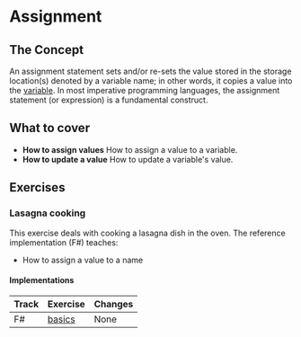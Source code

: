 # Assignment

## The Concept

An assignment statement sets and/or re-sets the value stored in the storage location(s) denoted by a variable name; in other words, it copies a value into the [variable][concept-variables]. In most imperative programming languages, the assignment statement (or expression) is a fundamental construct.

## What to cover

- **How to assign values** How to assign a value to a variable.
- **How to update a value** How to update a variable's value.

## Exercises

### Lasagna cooking

This exercise deals with cooking a lasagna dish in the oven. The reference implementation (F#) teaches:

- How to assign a value to a name

#### Implementations

| Track | Exercise                        | Changes |
| ----- | ------------------------------- | ------- |
| F#    | [basics][implementation-fsharp] | None    |

[implementation-fsharp]: ../../languages/fsharp/exercises/concept/basics/.docs/introduction.md
[concept-variables]: ./variables.md
